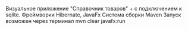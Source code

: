 Визуальное приложение "Справочник товаров" + с подключением к sqlite.
Фреймворки Hibernate, JavaFx
Система сборки Maven
Запуск возможен через терминал mvn clear javafx:run
